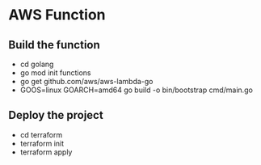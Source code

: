 # AWS Function

## Build the function

* cd golang
* go mod init functions
* go get github.com/aws/aws-lambda-go
* GOOS=linux GOARCH=amd64 go build -o bin/bootstrap cmd/main.go

## Deploy the project

* cd terraform
* terraform init
* terraform apply